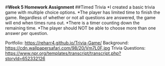 #**Week 5 Homework Assignment**
##Timed Trivia
*I created a basic trivia game with multiple choice options.
*The player has limited time to finish the game. Regardless of whether or not all questions are answered, the game will end when times runs out.
*There is a timer counting down the remaining time.
*The player should NOT be able to choose more than one answer per question.

Portfolio: https://reharr4.github.io/Trivia-Game/
Background: https://cdn.wallpapersafari.com/98/20/Vm7L0F.jpg
Trivia Questions: https://www.npr.org/templates/transcript/transcript.php?storyId=652332126